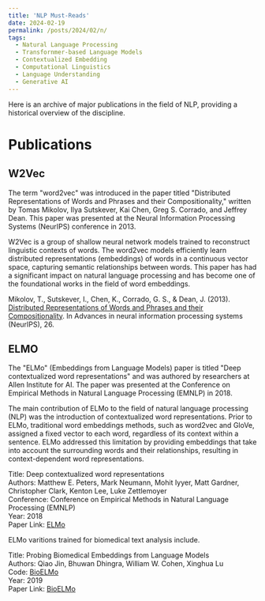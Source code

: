 ```yaml
---
title: 'NLP Must-Reads'
date: 2024-02-19
permalink: /posts/2024/02/n/
tags:
  - Natural Language Processing
  - Transfornmer-based Language Models
  - Contextualized Embedding
  - Computational Linguistics
  - Language Understanding
  - Generative AI
---
```


Here is an archive of major publications in the field of NLP, providing a historical overview of the discipline.

# Publications

## W2Vec

The term "word2vec" was introduced in the paper titled "Distributed Representations of Words and Phrases and their Compositionality," written by Tomas Mikolov, Ilya Sutskever, Kai Chen, Greg S. Corrado, and Jeffrey Dean. This paper was presented at the Neural Information Processing Systems (NeurIPS) conference in 2013.

W2Vec is a group of shallow neural network models trained to reconstruct linguistic contexts of words. The word2vec models efficiently learn distributed representations (embeddings) of words in a continuous vector space, capturing semantic relationships between words. This paper has had a significant impact on natural language processing and has become one of the foundational works in the field of word embeddings.

Mikolov, T., Sutskever, I., Chen, K., Corrado, G. S., & Dean, J. (2013).
[Distributed Representations of Words and Phrases and their Compositionality](https://arxiv.org/abs/1310.4546).
In Advances in neural information processing systems (NeurIPS), 26.

## ELMO

The "ELMo" (Embeddings from Language Models) paper is titled "Deep contextualized word representations" and was authored by researchers at Allen Institute for AI. The paper was presented at the Conference on Empirical Methods in Natural Language Processing (EMNLP) in 2018.

The main contribution of ELMo to the field of natural language processing (NLP) was the introduction of contextualized word representations. Prior to ELMo, traditional word embeddings methods, such as word2vec and GloVe, assigned a fixed vector to each word, regardless of its context within a sentence. ELMo addressed this limitation by providing embeddings that take into account the surrounding words and their relationships, resulting in context-dependent word representations.

Title: Deep contextualized word representations  
Authors: Matthew E. Peters, Mark Neumann, Mohit Iyyer, Matt Gardner, Christopher Clark, Kenton Lee, Luke Zettlemoyer  
Conference: Conference on Empirical Methods in Natural Language Processing (EMNLP)  
Year: 2018  
Paper Link: [ELMo](https://arxiv.org/abs/1802.05365)

ELMo varitions trained for biomedical text analysis include.

Title: Probing Biomedical Embeddings from Language Models  
Authors: Qiao Jin, Bhuwan Dhingra, William W. Cohen, Xinghua Lu  
Code: [BioELMo](https://www.catalyzex.com/paper/arxiv:1904.02181/code)  
Year: 2019  
Paper Link: [BioELMo](https://arxiv.org/abs/1904.02181)
